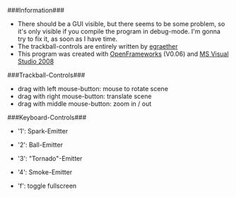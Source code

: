 ###Information###
* There should be a GUI visible, but there seems to be some problem, so it's only visible if you
compile the program in debug-mode. I'm gonna try to fix it, as soon as I have time.
* The trackball-controls are entirely written by [egraether](https://github.com/egraether)
* This program was created with [OpenFrameworks](http://www.openframeworks.cc/) (V0.06) and
[MS Visual Studio 2008](http://www.microsoft.com/germany/visualstudio/products/default.aspx)

###Trackball-Controls###
* drag with left mouse-button: mouse to rotate scene
* drag with right mouse-button: translate scene
* drag with middle mouse-button: zoom in / out

###Keyboard-Controls###

* '1': Spark-Emitter
* '2': Ball-Emitter
* '3': "Tornado"-Emitter
* '4': Smoke-Emitter

* 'f': toggle fullscreen
